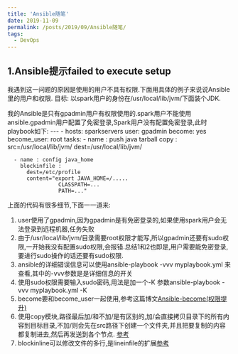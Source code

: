 ```yaml
---
title: 'Ansible随笔'
date: 2019-11-09
permalink: /posts/2019/09/Ansible随笔/
tags:
  - DevOps
---
```


## 1.Ansible提示failed to execute setup

我遇到这一问题的原因是使用的用户不具有权限.下面用具体的例子来说说Ansible里的用户和权限.
目标: 以spark用户的身份在/usr/local/lib/jvm/下面装个JDK.

我的Ansible是只有gpadmin用户有权限使用的.spark用户不能使用ansible.gpadmin用户配置了免密登录,Spark用户没有配置免密登录,此时playbook如下:
    ---
    -
    hosts: sparkservers
    user: gpadmin
    become: yes
    become_user: root
    tasks:
      - name : push java tarball
        copy : src=/usr/local/lib/jvm/ dest=/usr/local/lib/jvm/

      - name : config java_home
        blockinfile : 
          dest=/etc/profile
          content="export JAVA_HOME=/.....
                    CLASSPATH=...
                    PATH=..."

上面的代码有很多细节,下面一一道来:
1. user使用了gpadmin,因为gpadmin是有免密登录的,如果使用spark用户会无法登录到远程机器,任务失败
2. 由于/usr/local/lib/jvm/目录需要root权限才能写,所以gpadmin还要有sudo权限,一开始我没有配置sudo权限,会报错.总结1和2也即是,用户需要能免密登录,要进行sudo操作的话还要有sudo权限.
3. ansible的详细错误信息可以使用ansible-playbook -vvv myplaybook.yml 来查看,其中的-vvv参数是是详细信息的开关
4. 使用sudo权限需要输入sudo密码,用法是加一个-K 参数ansible-playbook -vvv myplaybook.yml -K
5. become要和become_user一起使用,参考这篇博文[Ansible-become(权限提升)](https://blog.csdn.net/kozazyh/article/details/88082965)
6. 使用copy模块,路径最后加/和不加/是有区别的,加/会直接拷贝目录下的所有内容到目标目录,不加/则会先在src路径下创建一个文件夹,并且把要复制的内容都复制进去,然后再发送到各个节点. [参考](https://www.mydailytutorials.com/how-to-copy-files-and-directories-in-ansible-using-copy-and-fetch-modules/)
7. blockinline可以修改文件的多行,是lineinfile的扩展[参考](https://stackoverflow.com/questions/24334115/ansible-lineinfile-for-several-lines)